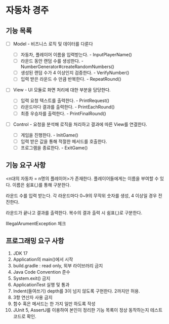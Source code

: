 # 자동차 경주

## 기능 목록

- [ ] Model - 비즈니스 로직 및 데이터를 다룬다

    - [ ] 자동차, 플레이어 이름을 입력받는다. - InputPlayerName()
    - [ ] 라운드 동안 랜덤 수를 생성한다. - NumberGenerator#createRandomNumbers()
    - [ ] 생성된 랜덤 수가 4 이상인지 검증한다. - VerifyNumber()
    - [ ] 입력 받은 라운드 수 만큼 반복한다. - RepeatRound()

- [ ] View - UI 모듈로 화면 처리에 대한 부분을 담당한다.

    - [ ] 입력 요청 텍스트를 출력한다. - PrintRequest()
    - [ ] 라운드마다 결과를 출력한다. - PrintEachRound()
    - [ ] 최종 우승자를 출력한다. - PrintFinalRound()

- [ ] Control - 요청을 분석해 로직을 처리하고 결과에 따른 View를 연결한다.

    - [ ] 게임을 진행한다. - InitGame()
    - [ ] 입력 받은 값을 통해 적절한 메서드를 호출한다.
    - [ ] 프로그램을 종료한다. - ExitGame()

## 기능 요구 사항

<n대의 자동차 = n명의 플레이어>가 존재한다.
플레이어들에게는 이름을 부여할 수 있다.
이름은 쉼표(,)를 통해 구분한다.

라운드 수를 입력 받는다.
각 라운드마다 0~9의 무작위 숫자를 생성, 4 이상일 경우 전진한다.

라운드가 끝나고 결과를 출력한다. 복수의 결과 출력 시 쉼표(,)로 구분한다.

IllegalArumentException 체크

## 프로그래밍 요구 사항

1. JDK 17
2. Application의 main()에서 시작
3. build.gradle : read only, 외부 라이브러리 금지
4. Java Code Convention 준수
5. System.exit() 금지
6. ApplicationTest 실행 및 통과
7. Indent(들여쓰기) depth를 3이 넘지 않도록 구현한다. 2까지만 허용.
8. 3항 연산자 사용 금지
9. 함수 혹은 메서드는 한 가지 일만 하도록 작성
10. JUnit 5, AssertJ를 이용하여 본인이 정리한 기능 목록이 정상 동작하는지 테스트 코드로 확인.